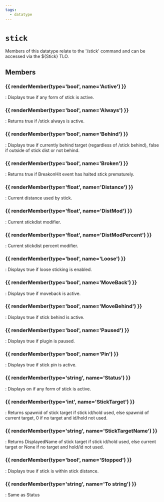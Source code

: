 ```yaml
---
tags:
  - datatype
---
```

# `stick`

<!--dt-desc-start-->
Members of this datatype relate to the '/stick' command and can be accessed via the ${Stick} TLO.
<!--dt-desc-end-->

## Members
<!--dt-members-start-->
### {{ renderMember(type='bool', name='Active') }}

:   Displays true if any form of stick is active.

### {{ renderMember(type='bool', name='Always') }}

:   Returns true if /stick always is active.

### {{ renderMember(type='bool', name='Behind') }}

:   Displays true if currently behind target (regardless of /stick behind), false if outside of stick dist or not behind.

### {{ renderMember(type='bool', name='Broken') }}

:   Returns true if BreakonHit event has halted stick prematurely.

### {{ renderMember(type='float', name='Distance') }}

:   Current distance used by stick.

### {{ renderMember(type='float', name='DistMod') }}

:   Current stickdist modifier.

### {{ renderMember(type='float', name='DistModPercent') }}

:   Current stickdist percent modifier.

### {{ renderMember(type='bool', name='Loose') }}

:   Displays true if loose sticking is enabled.

### {{ renderMember(type='bool', name='MoveBack') }}

:   Displays true if moveback is active.

### {{ renderMember(type='bool', name='MoveBehind') }}

:   Displays true if stick behind is active.

### {{ renderMember(type='bool', name='Paused') }}

:   Displays true if plugin is paused.

### {{ renderMember(type='bool', name='Pin') }}

:   Displays true if stick pin is active.

### {{ renderMember(type='string', name='Status') }}

:   Displays on if any form of stick is active.

### {{ renderMember(type='int', name='StickTarget') }}

:   Returns spawnid of stick target if stick id/hold used, else spawnid of current target, 0 if no target and id/hold not used.

### {{ renderMember(type='string', name='StickTargetName') }}

:   Returns DisplayedName of stick target if stick id/hold used, else current target or None if no target and hold/id not used.

### {{ renderMember(type='bool', name='Stopped') }}

:   Displays true if stick is within stick distance.

### {{ renderMember(type='string', name='To string') }}

:   Same as Status

<!--dt-members-end-->

<!--dt-linkrefs-start-->
[bool]: ../macroquest/reference/data-types/datatype-bool.md
[float]: ../macroquest/reference/data-types/datatype-float.md
[int]: ../macroquest/reference/data-types/datatype-int.md
[string]: ../macroquest/reference/data-types/datatype-string.md
<!--dt-linkrefs-end-->
